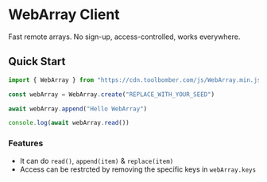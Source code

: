 # WebArray Client

Fast remote arrays. No sign-up, access-controlled, works everywhere.

## Quick Start

``` js
import { WebArray } from "https://cdn.toolbomber.com/js/WebArray.min.js"

const webArray = WebArray.create("REPLACE_WITH_YOUR_SEED")

await webArray.append("Hello WebArray")

console.log(await webArray.read())
```

### Features

- It can do `read()`, `append(item)` & `replace(item)`
- Access can be restrcted by removing the specific keys in `webArray.keys`

